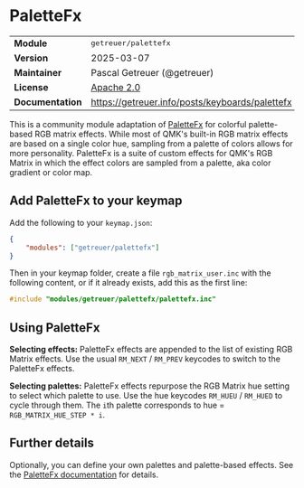 # PaletteFx

<table>
<tr><td><b>Module</b></td><td><tt>getreuer/palettefx</tt></td></tr>
<tr><td><b>Version</b></td><td>2025-03-07</td></tr>
<tr><td><b>Maintainer</b></td><td>Pascal Getreuer (@getreuer)</td></tr>
<tr><td><b>License</b></td><td><a href="../LICENSE.txt">Apache 2.0</a></td></tr>
<tr><td><b>Documentation</b></td><td>
<a href="https://getreuer.info/posts/keyboards/palettefx">https://getreuer.info/posts/keyboards/palettefx</a>
</td></tr>
</table>

This is a community module adaptation of
[PaletteFx](https://getreuer.info/posts/keyboards/palettefx) for colorful
palette-based RGB matrix effects. While most of QMK's built-in RGB matrix
effects are based on a single color hue, sampling from a palette of colors
allows for more personality. PaletteFx is a suite of custom effects for QMK's
RGB Matrix in which the effect colors are sampled from a palette, aka color
gradient or color map.


## Add PaletteFx to your keymap

Add the following to your `keymap.json`:

```json
{
    "modules": ["getreuer/palettefx"]
}
```

Then in your keymap folder, create a file `rgb_matrix_user.inc` with the
following content, or if it already exists, add this as the first line:

```c
#include "modules/getreuer/palettefx/palettefx.inc"
```

## Using PaletteFx

**Selecting effects:** PaletteFx effects are appended to the list of existing
RGB Matrix effects. Use the usual `RM_NEXT` / `RM_PREV` keycodes to switch to
the PaletteFx effects.

**Selecting palettes:** PaletteFx effects repurpose the RGB Matrix hue setting to
select which palette to use. Use the hue keycodes `RM_HUEU` / `RM_HUED` to cycle
through them. The `i`th palette corresponds to hue = `RGB_MATRIX_HUE_STEP * i`.


## Further details

Optionally, you can define your own palettes and palette-based effects. See the
[PaletteFx documentation](https://getreuer.info/posts/keyboards/palettefx) for
details.

